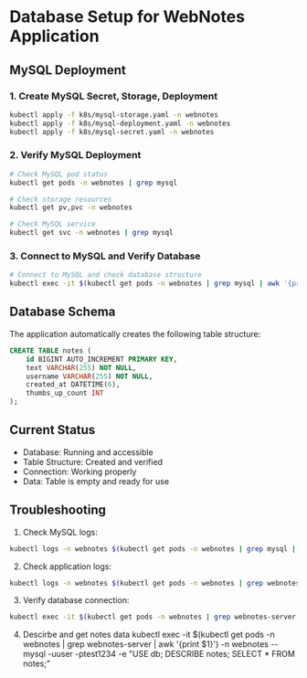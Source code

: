 # Database Setup for WebNotes Application

## MySQL Deployment

### 1. Create MySQL Secret, Storage, Deployment
```bash
kubectl apply -f k8s/mysql-storage.yaml -n webnotes
kubectl apply -f k8s/mysql-deployment.yaml -n webnotes
kubectl apply -f k8s/mysql-secret.yaml -n webnotes
```

### 2. Verify MySQL Deployment
```bash
# Check MySQL pod status
kubectl get pods -n webnotes | grep mysql

# Check storage resources
kubectl get pv,pvc -n webnotes

# Check MySQL service
kubectl get svc -n webnotes | grep mysql
```

### 3. Connect to MySQL and Verify Database
```bash
# Connect to MySQL and check database structure
kubectl exec -it $(kubectl get pods -n webnotes | grep mysql | awk '{print $1}') -n webnotes -- mysql -uuser -ptest1234 -e "USE db; DESCRIBE notes; SELECT * FROM notes;"
```

## Database Schema
The application automatically creates the following table structure:
```sql
CREATE TABLE notes (
    id BIGINT AUTO_INCREMENT PRIMARY KEY,
    text VARCHAR(255) NOT NULL,
    username VARCHAR(255) NOT NULL,
    created_at DATETIME(6),
    thumbs_up_count INT
);
```

## Current Status
- Database: Running and accessible
- Table Structure: Created and verified
- Connection: Working properly
- Data: Table is empty and ready for use

## Troubleshooting
1. Check MySQL logs:
```bash
kubectl logs -n webnotes $(kubectl get pods -n webnotes | grep mysql | awk '{print $1}')
```

2. Check application logs:
```bash
kubectl logs -n webnotes $(kubectl get pods -n webnotes | grep webnotes-server | awk '{print $1}')
```

3. Verify database connection:
```bash
kubectl exec -it $(kubectl get pods -n webnotes | grep webnotes-server | awk '{print $1}') -n webnotes -- curl -s http://localhost:9090/actuator/health
```

4. Descirbe and get notes data
kubectl exec -it $(kubectl get pods -n webnotes | grep webnotes-server | awk '{print $1}') -n webnotes -- mysql -uuser -ptest1234 -e "USE db; DESCRIBE notes; SELECT * FROM notes;"